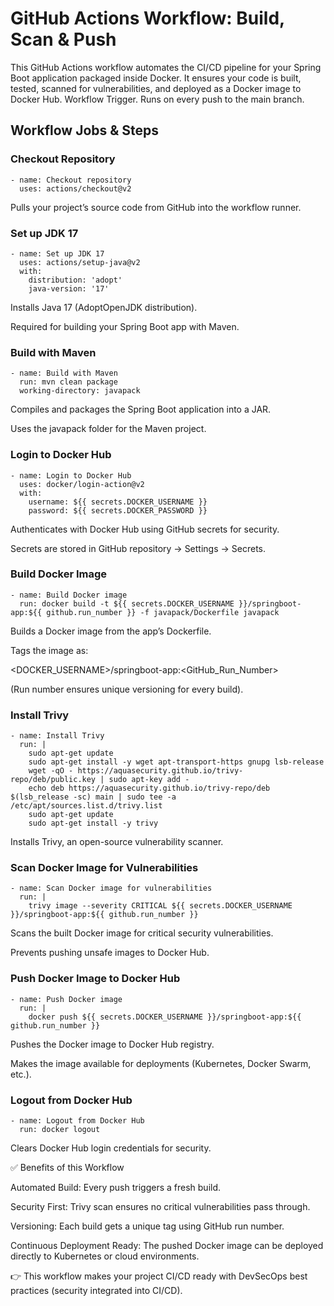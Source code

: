 # GitHub Actions Workflow: Build, Scan & Push

This GitHub Actions workflow automates the CI/CD pipeline for your Spring Boot application packaged inside Docker. It ensures your code is built, tested, scanned for vulnerabilities, and deployed as a Docker image to Docker Hub.
Workflow Trigger. Runs on every push to the main branch.

##  Workflow Jobs & Steps
###  Checkout Repository
```
- name: Checkout repository
  uses: actions/checkout@v2
  ```
Pulls your project’s source code from GitHub into the workflow runner.

### Set up JDK 17
```
- name: Set up JDK 17
  uses: actions/setup-java@v2
  with:
    distribution: 'adopt'
    java-version: '17'
```

Installs Java 17 (AdoptOpenJDK distribution).

Required for building your Spring Boot app with Maven.
### Build with Maven
```
- name: Build with Maven
  run: mvn clean package
  working-directory: javapack
```

Compiles and packages the Spring Boot application into a JAR.

Uses the javapack folder for the Maven project.
### Login to Docker Hub
```
- name: Login to Docker Hub
  uses: docker/login-action@v2
  with:
    username: ${{ secrets.DOCKER_USERNAME }}
    password: ${{ secrets.DOCKER_PASSWORD }}
```

Authenticates with Docker Hub using GitHub secrets for security.

Secrets are stored in GitHub repository → Settings → Secrets.
### Build Docker Image
```
- name: Build Docker image
  run: docker build -t ${{ secrets.DOCKER_USERNAME }}/springboot-app:${{ github.run_number }} -f javapack/Dockerfile javapack
```

Builds a Docker image from the app’s Dockerfile.

Tags the image as:

<DOCKER_USERNAME>/springboot-app:<GitHub_Run_Number>


(Run number ensures unique versioning for every build).
### Install Trivy
```
- name: Install Trivy
  run: |
    sudo apt-get update
    sudo apt-get install -y wget apt-transport-https gnupg lsb-release
    wget -qO - https://aquasecurity.github.io/trivy-repo/deb/public.key | sudo apt-key add -
    echo deb https://aquasecurity.github.io/trivy-repo/deb $(lsb_release -sc) main | sudo tee -a /etc/apt/sources.list.d/trivy.list
    sudo apt-get update
    sudo apt-get install -y trivy
```

Installs Trivy, an open-source vulnerability scanner.
### Scan Docker Image for Vulnerabilities
```
- name: Scan Docker image for vulnerabilities
  run: |
    trivy image --severity CRITICAL ${{ secrets.DOCKER_USERNAME }}/springboot-app:${{ github.run_number }}
```

Scans the built Docker image for critical security vulnerabilities.

Prevents pushing unsafe images to Docker Hub.
### Push Docker Image to Docker Hub
```
- name: Push Docker image
  run: |
    docker push ${{ secrets.DOCKER_USERNAME }}/springboot-app:${{ github.run_number }}
```

Pushes the Docker image to Docker Hub registry.

Makes the image available for deployments (Kubernetes, Docker Swarm, etc.).

### Logout from Docker Hub
```
- name: Logout from Docker Hub
  run: docker logout
```


Clears Docker Hub login credentials for security.

✅ Benefits of this Workflow

Automated Build: Every push triggers a fresh build.

Security First: Trivy scan ensures no critical vulnerabilities pass through.

Versioning: Each build gets a unique tag using GitHub run number.

Continuous Deployment Ready: The pushed Docker image can be deployed directly to Kubernetes or cloud environments.

👉 This workflow makes your project CI/CD ready with DevSecOps best practices (security integrated into CI/CD).
